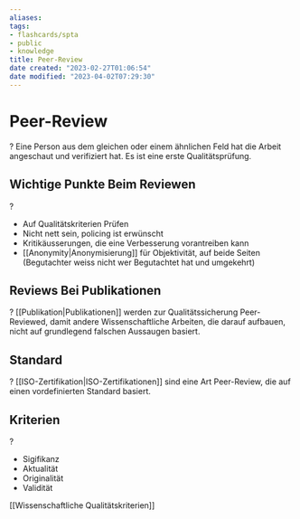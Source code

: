 ```yaml
---
aliases: 
tags: 
- flashcards/spta
- public
- knowledge
title: Peer-Review
date created: "2023-02-27T01:06:54"
date modified: "2023-04-02T07:29:30"
---
```


# Peer-Review
?
Eine Person aus dem gleichen oder einem ähnlichen Feld hat die Arbeit angeschaut und verifiziert hat. Es ist eine erste Qualitätsprüfung.
<!--SR:!2023-03-27,1,230-->

## Wichtige Punkte Beim Reviewen
?
- Auf Qualitätskriterien Prüfen
- Nicht nett sein, policing ist erwünscht
- Kritikäusserungen, die eine Verbesserung vorantreiben kann
- [[Anonymity|Anonymisierung]] für Objektivität, auf beide Seiten (Begutachter weiss nicht wer Begutachtet hat und umgekehrt)
<!--SR:!2023-03-27,1,230-->

## Reviews Bei Publikationen
?
[[Publikation|Publikationen]] werden zur Qualitätssicherung Peer-Reviewed, damit andere Wissenschaftliche Arbeiten, die darauf aufbauen, nicht auf grundlegend falschen Aussaugen basiert.
<!--SR:!2023-03-27,1,230-->

## Standard
?
[[ISO-Zertifikation|ISO-Zertifikationen]] sind eine Art Peer-Review, die auf einen vordefinierten Standard basiert.
<!--SR:!2023-03-27,1,230-->

## Kriterien
?
- Sigifikanz
- Aktualität
- Originalität
- Validität
<!--SR:!2023-03-27,1,230-->

[[Wissenschaftliche Qualitätskriterien]]
